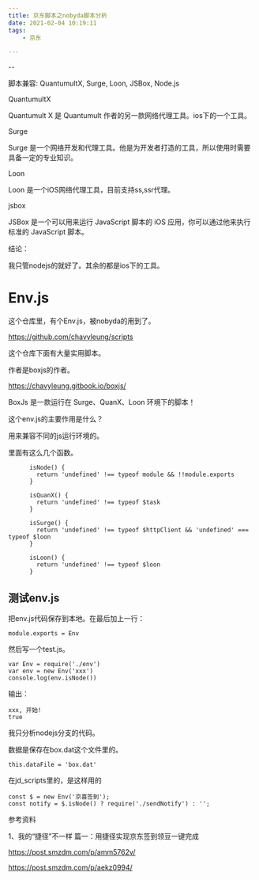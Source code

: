 ```yaml
---
title: 京东脚本之nobyda脚本分析
date: 2021-02-04 10:19:11
tags:
	- 京东

---
```


--

脚本兼容: QuantumultX, Surge, Loon, JSBox, Node.js

QuantumultX

Quantumult X 是 Quantumult 作者的另一款网络代理工具。ios下的一个工具。

Surge

Surge 是一个网络开发和代理工具。他是为开发者打造的工具，所以使用时需要具备一定的专业知识。

Loon

Loon 是一个iOS网络代理工具，目前支持ss,ssr代理。

jsbox

JSBox 是一个可以用来运行 JavaScript 脚本的 iOS 应用，你可以通过他来执行标准的 JavaScript 脚本。

结论：

我只管nodejs的就好了。其余的都是ios下的工具。

# Env.js

这个仓库里，有个Env.js，被nobyda的用到了。

https://github.com/chavyleung/scripts

这个仓库下面有大量实用脚本。

作者是boxjs的作者。

https://chavyleung.gitbook.io/boxjs/

BoxJs 是一款运行在 Surge、QuanX、Loon 环境下的脚本！



这个env.js的主要作用是什么？

用来兼容不同的js运行环境的。

里面有这么几个函数。

```
      isNode() {
        return 'undefined' !== typeof module && !!module.exports
      }

      isQuanX() {
        return 'undefined' !== typeof $task
      }

      isSurge() {
        return 'undefined' !== typeof $httpClient && 'undefined' === typeof $loon
      }

      isLoon() {
        return 'undefined' !== typeof $loon
      }
```

## 测试env.js

把env.js代码保存到本地。在最后加上一行：

```
module.exports = Env
```



然后写一个test.js。

```
var Env = require('./env')
var env = new Env('xxx')
console.log(env.isNode())
```

输出：

```
xxx, 开始!
true
```



我只分析nodejs分支的代码。

数据是保存在box.dat这个文件里的。

```
this.dataFile = 'box.dat'
```

在jd_scripts里的，是这样用的

```
const $ = new Env('京喜签到');
const notify = $.isNode() ? require('./sendNotify') : '';
```



参考资料

1、我的“捷径”不一样 篇一：用捷径实现京东签到领豆一键完成

https://post.smzdm.com/p/amm5762v/



https://post.smzdm.com/p/aekz0994/